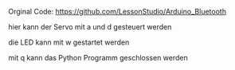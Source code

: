 Orginal Code:
https://github.com/LessonStudio/Arduino_Bluetooth


hier kann der Servo mit a und d gesteuert werden

die LED kann mit w gestartet werden

mit q kann das Python Programm geschlossen werden

